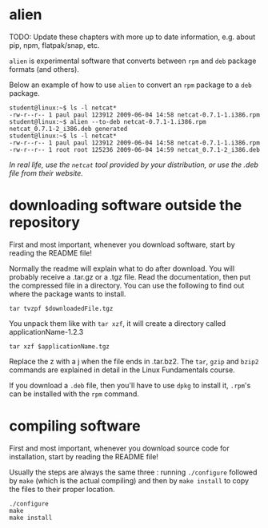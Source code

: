 # alien

TODO: Update these chapters with more up to date information, e.g. about pip, npm, flatpak/snap, etc.

`alien` is experimental software that converts between `rpm` and `deb`
package formats (and others).

Below an example of how to use `alien` to convert an `rpm` package to a
`deb` package.

    student@linux:~$ ls -l netcat*
    -rw-r--r-- 1 paul paul 123912 2009-06-04 14:58 netcat-0.7.1-1.i386.rpm
    student@linux:~$ alien --to-deb netcat-0.7.1-1.i386.rpm 
    netcat_0.7.1-2_i386.deb generated
    student@linux:~$ ls -l netcat*
    -rw-r--r-- 1 paul paul 123912 2009-06-04 14:58 netcat-0.7.1-1.i386.rpm
    -rw-r--r-- 1 root root 125236 2009-06-04 14:59 netcat_0.7.1-2_i386.deb

*In real life, use the `netcat` tool provided by your distribution, or
use the .deb file from their website.*

# downloading software outside the repository

First and most important, whenever you download software, start by
reading the README file!

Normally the readme will explain what to do after download. You will
probably receive a .tar.gz or a .tgz file. Read the documentation, then
put the compressed file in a directory. You can use the following to
find out where the package wants to install.

    tar tvzpf $downloadedFile.tgz

You unpack them like with `tar xzf`, it will create a
directory called applicationName-1.2.3

    tar xzf $applicationName.tgz

Replace the z with a j when the file ends in .tar.bz2. The `tar`, `gzip`
and `bzip2` commands are explained in detail in the Linux Fundamentals
course.

If you download a `.deb` file, then you\'ll have to use `dpkg` to
install it, `.rpm`\'s can be installed with the `rpm` command.

# compiling software

First and most important, whenever you download source code for
installation, start by reading the README file!

Usually the steps are always the same three : running
`./configure` followed by `make` (which is
the actual compiling) and then by `make install` to copy the files to
their proper location.

    ./configure
    make
    make install

